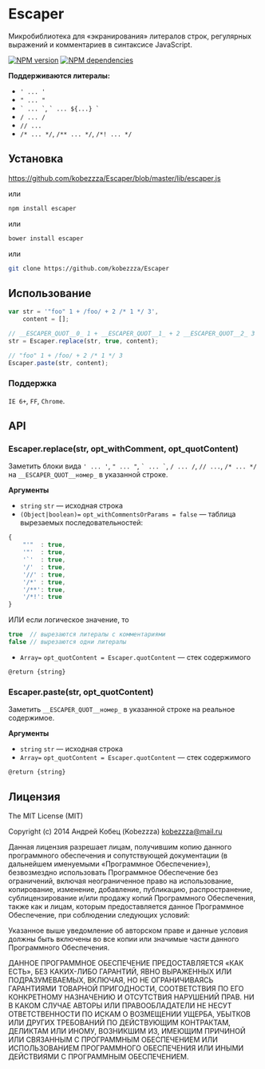 # Escaper

Микробиблиотека для «экранирования» литералов строк, регулярных выражений и комментариев в синтаксисе JavaScript.

[![NPM version](https://badge.fury.io/js/escaper.svg)](http://badge.fury.io/js/escaper)
[![NPM dependencies](https://david-dm.org/kobezzza/escaper.svg)](https://david-dm.org/kobezzza/escaper)

**Поддерживаются литералы:**

* `' ... '`
* `" ... "`
* `` ` ... ` ``, `` ` ... ${...} ` ``
* `/ ... /`
* `// ...`
* `/* ... */`, `/** ... */`, `/*! ... */`

## Установка

https://github.com/kobezzza/Escaper/blob/master/lib/escaper.js

или

```bash
npm install escaper
```

или

```bash
bower install escaper
```

или

```bash
git clone https://github.com/kobezzza/Escaper
```

## Использование

```js
var str = '"foo" 1 + /foo/ + 2 /* 1 */ 3',
	content = [];

// __ESCAPER_QUOT__0_ 1 + __ESCAPER_QUOT__1_ + 2 __ESCAPER_QUOT__2_ 3
str = Escaper.replace(str, true, content);

// "foo" 1 + /foo/ + 2 /* 1 */ 3
Escaper.paste(str, content);
```

### Поддержка

`IE 6+`, `FF`, `Chrome`.

## API

### Escaper.replace(str, opt_withComment, opt_quotContent) 

Заметить блоки вида `' ... '`, `" ... "`, `` ` ... ` ``, `/ ... /`, `// ...`, `/* ... */` на
`__ESCAPER_QUOT__номер_` в указанной строке.

**Аргументы**

* `string` `str` — исходная строка
* `(Object|boolean)=` `opt_withCommentsOrParams = false` — таблица вырезаемых последовательностей:

```js
{
	"'"  : true,
	'"'  : true,
	'`'  : true,
	'/'  : true,
	'//' : true,
	'/*' : true,
	'/**': true,
	'/*!': true
}
```

ИЛИ если логическое значение, то 

```js
true  // вырезаются литералы с комментариями
false // вырезаются одни литералы
```
     
* `Array=` `opt_quotContent = Escaper.quotContent` — стек содержимого

`@return {string}`

### Escaper.paste(str, opt_quotContent)

Заметить `__ESCAPER_QUOT__номер_` в указанной строке на реальное содержимое.

**Аргументы**

* `string` `str` — исходная строка
* `Array=` `opt_quotContent = Escaper.quotContent` — стек содержимого

`@return {string}`

## Лицензия

The MIT License (MIT)

Copyright (c) 2014 Андрей Кобец (Kobezzza) <kobezzza@mail.ru>

Данная лицензия разрешает лицам, получившим копию данного программного обеспечения и
сопутствующей документации (в дальнейшем именуемыми «Программное Обеспечение»),
безвозмездно использовать Программное Обеспечение без ограничений, включая неограниченное право на использование,
копирование, изменение, добавление, публикацию, распространение, сублицензирование и/или
продажу копий Программного Обеспечения, также как и лицам, которым предоставляется данное
Программное Обеспечение, при соблюдении следующих условий:

Указанное выше уведомление об авторском праве и данные условия должны быть включены во все копии или
значимые части данного Программного Обеспечения.

ДАННОЕ ПРОГРАММНОЕ ОБЕСПЕЧЕНИЕ ПРЕДОСТАВЛЯЕТСЯ «КАК ЕСТЬ», БЕЗ КАКИХ-ЛИБО ГАРАНТИЙ, ЯВНО ВЫРАЖЕННЫХ ИЛИ ПОДРАЗУМЕВАЕМЫХ,
ВКЛЮЧАЯ, НО НЕ ОГРАНИЧИВАЯСЬ ГАРАНТИЯМИ ТОВАРНОЙ ПРИГОДНОСТИ, СООТВЕТСТВИЯ ПО ЕГО КОНКРЕТНОМУ НАЗНАЧЕНИЮ И
ОТСУТСТВИЯ НАРУШЕНИЙ ПРАВ. НИ В КАКОМ СЛУЧАЕ АВТОРЫ ИЛИ ПРАВООБЛАДАТЕЛИ НЕ НЕСУТ ОТВЕТСТВЕННОСТИ ПО ИСКАМ О
ВОЗМЕЩЕНИИ УЩЕРБА, УБЫТКОВ ИЛИ ДРУГИХ ТРЕБОВАНИЙ ПО ДЕЙСТВУЮЩИМ КОНТРАКТАМ, ДЕЛИКТАМ ИЛИ ИНОМУ, ВОЗНИКШИМ ИЗ,
ИМЕЮЩИМ ПРИЧИНОЙ ИЛИ СВЯЗАННЫМ С ПРОГРАММНЫМ ОБЕСПЕЧЕНИЕМ ИЛИ ИСПОЛЬЗОВАНИЕМ ПРОГРАММНОГО ОБЕСПЕЧЕНИЯ ИЛИ
ИНЫМИ ДЕЙСТВИЯМИ С ПРОГРАММНЫМ ОБЕСПЕЧЕНИЕМ.
